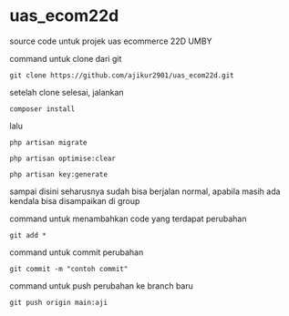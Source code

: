 # uas_ecom22d
source code untuk projek uas ecommerce 22D UMBY

command untuk clone dari git

``git clone https://github.com/ajikur2901/uas_ecom22d.git``

setelah clone selesai, jalankan

``composer install``

lalu 

``php artisan migrate``

``php artisan optimise:clear``

``php artisan key:generate``

sampai disini seharusnya sudah bisa berjalan normal, apabila masih ada kendala bisa disampaikan di group

command untuk menambahkan code yang terdapat perubahan

``git add *``

command untuk commit perubahan

``git commit -m "contoh commit"``

command untuk push perubahan ke branch baru

``git push origin main:aji``

